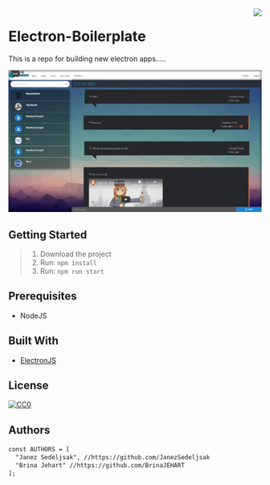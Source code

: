 <img src="https://github.com/matiassingers/awesome-readme/blob/master/icon.png" align="right" />

# Electron-Boilerplate

This is a repo for building new electron apps.....

![alt text](https://github.com/JanezSedeljsak/owl-messenger/blob/master/site.png)

## Getting Started

> 1. Download the project</br>
> 2. Run: ```npm install```</br>
> 5. Run: ```npm run start```

## Prerequisites

* NodeJS 

## Built With
* [ElectronJS](https://electronjs.org)

## License

[![CC0](https://licensebuttons.net/p/zero/1.0/88x31.png)](https://creativecommons.org/publicdomain/zero/1.0/)

## Authors

```JS
const AUTHORS = [
  "Janez Sedeljsak", //https://github.com/JanezSedeljsak
  "Brina Jehart" //https://github.com/BrinaJEHART
];
```

